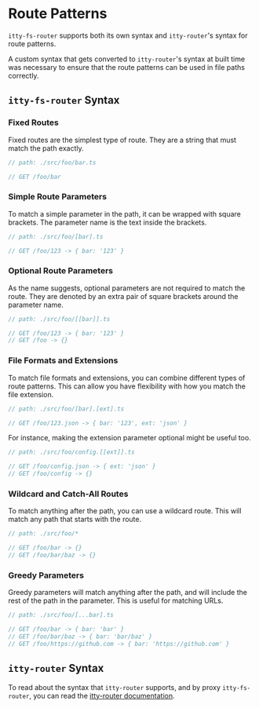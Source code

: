 # Route Patterns

`itty-fs-router` supports both its own syntax and `itty-router`'s syntax for route patterns.

A custom syntax that gets converted to `itty-router`'s syntax at built time was necessary to ensure that the route patterns can be used in file paths correctly.

## `itty-fs-router` Syntax

### Fixed Routes

Fixed routes are the simplest type of route. They are a string that must match the path exactly.

```ts
// path: ./src/foo/bar.ts

// GET /foo/bar
```

### Simple Route Parameters

To match a simple parameter in the path, it can be wrapped with square brackets. The parameter name is the text inside the brackets.

```ts
// path: ./src/foo/[bar].ts

// GET /foo/123 -> { bar: '123' }
```

### Optional Route Parameters

As the name suggests, optional parameters are not required to match the route. They are denoted by an extra pair of square brackets around the parameter name.

```ts
// path: ./src/foo/[[bar]].ts

// GET /foo/123 -> { bar: '123' }
// GET /foo -> {}
```

### File Formats and Extensions

To match file formats and extensions, you can combine different types of route patterns. This can allow you have flexibility with how you match the file extension.

```ts
// path: ./src/foo/[bar].[ext].ts

// GET /foo/123.json -> { bar: '123', ext: 'json' }
```

For instance, making the extension parameter optional might be useful too.

```ts
// path: ./src/foo/config.[[ext]].ts

// GET /foo/config.json -> { ext: 'json' }
// GET /foo/config -> {}
```

### Wildcard and Catch-All Routes

To match anything after the path, you can use a wildcard route. This will match any path that starts with the route.

```ts
// path: ./src/foo/*

// GET /foo/bar -> {}
// GET /foo/bar/baz -> {}
```

### Greedy Parameters

Greedy parameters will match anything after the path, and will include the rest of the path in the parameter. This is useful for matching URLs.

```ts
// path: ./src/foo/[...bar].ts

// GET /foo/bar -> { bar: 'bar' }
// GET /foo/bar/baz -> { bar: 'bar/baz' }
// GET /foo/https://github.com -> { bar: 'https://github.com' }
```

## `itty-router` Syntax

To read about the syntax that `itty-router` supports, and by proxy `itty-fs-router`, you can read the [itty-router documentation](https://itty.dev/itty-router/route-patterns).
